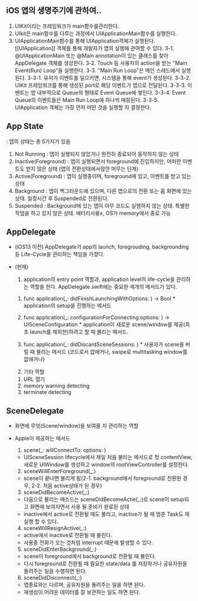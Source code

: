 

iOS 앱의 생명주기에 관하여..
----------------------------
  1. UIKit이라는 프레임워크가 main함수를관리한다.
  2. UIkit은 main함수를 다루는 과정에서 UIApplicationMain함수를 실행한다.
  3. UIApplicationMain함수를 통해 UIApplication객체가 실행된다.
    [[UIApplication]] 객체를 통해 개발자가 앱의 실행에 관여할 수 있다.
    3-1. @UIApplicationMain 또는 @Main annotation이 있는 클래스를 찾아 AppDelegate 객체를 생성한다.
    3-2. Touch 등 사용자의 action을 받는 "Main Event(Run) Loop"을 실행한다.
    3-3. "Main Run Loop"은 메인 스레드에서 실행된다.
    3-3-1. 유저가 이벤트를 일으키면, 시스템을 통해 event가 생성된다.
    3-3-2. UIKit 프레임워크를 통해 생성된 port로 해당 이벤트가 앱으로 전달된다.
    3-3-3. 이벤트는 앱 내부적으로 Queue의 형태로 Event Queue에 쌓인다.
    3-3-4. Event Queue의 이벤트들은 Main Run Loop에 하나씩 매핑된다.
    3-3-5. UIApplication 객체는 가장 먼저 어떤 것을 실행할 지 결정한다.


App State
---------
 : 앱의 상태는 총 5가지가 있음
  1. Not Running : 앱이 실행되지 않았거나 완전히 종료되어 동작하지 않는 상태
  2. Inactive(Foreground) : 앱이 실행되면서 foreground에 진입하지만, 어떠한 이벤트도 받지 않은 상태 (앱의 전환상태에서잠깐 머무는 단계)
  3. Active(Foreground) : 앱이 실행중이며, foreground에 있고, 이벤트를 받고 있는 상태
  4. Background : 앱이 백그라운드에 있으며, 다른 앱으로의 전환 또는 홈 화면에 있는 상태. 일정시간 후 Suspended로 전환된다.
  5. Suspended : Background에 있는 앱이 아무 코드도 실행하지 않는 상태. 특별한 작업을 하고 있지 않은 상태. 배터리사용x, OS가 memory에서 종료 가능


AppDelegate
--------------
 - (iOS13 이전) AppDelegate가 app의 launch, foregrouding, backgrounding 등 Life-Cycle을 관리하는 책임을 가졌다.
 - (현재) 
   1. application의 entry point 역할과, application level의 life-cycle을 관리하는 역할을 한다. AppDelegate.swift에는 중요한 세개의 메서드가 있다.
     1) func application(_: didFinishLaunchingWithOptions: ) -> Bool
       * application의 setup을 진행하는 메서드

     2) func application(_: configurationForConnecting:options: ) -> UISceneConfiguration
       * application이 새로운 scene/window를 제공(최초 launch를 제외한)하려고 할 때 불리는 메서드.

     3) func application(_: didDiscardSceneSessions: )
       * 사용자가 scene을 버릴 때 불리는 메서드 (코드로서 없애거나, swipe로 multitasking window를 없애거나)

   2. 기타 역할
     1) URL 열기
     2) memory warning detecting
     3) terminate detecting


SceneDelegate
-------------
 - 화면에 무엇(Scene/window)을 보여줄 지 관리하는 역할
 - Apple이 제공하는 메서드
   1) scene(_: willConnectTo: options: )
     * UISceneSession lifecycle에서 제일 처음 불리는 메서드로 첫 contentView, 새로운 UIWindow를 생성하고 window의 rootViewController를 설정한다.

   2) sceneWillEnterForeground(_:)
     * scene이 끝나면 불리게 됨(2-1. background에서 foreground로 전환된 경우, 2-2. 처음 active상태가 된 경우)

   3) sceneDidBecomeActive(_:)
     * 다음으로 불리는 메소드는 sceneDidBecomeActie(_:)로 scene이 setup되고 화면에 보여지면서 사용 될 준비가 완료된 상태
     * inactive에서 active로 전환될 때도 불리고, inactive가 될 때 멈춘 Task도 재실행 할 수 있다.

   4) sceneWillResignActive(_:)
     * active에서 inactive로 전환될 때 불린다.
     * 사용중 전화가 오는 것처럼 interrupt 때문에 발생할 수 있다.
    
   5) sceneDidEnterBackground(_:)
     * scene이 foreground에서 background로 전환될 때 불린다.
     * 다시 foreground로 전환될 때 필요한 state/data 를 저장하거나 공유자원을 돌려주는 일을 수행하면 된다.

   6) sceneDidDisconnect(_:)
     * 앱종료와는 다르며, 공유자원을 돌려주는 일을 하면 된다.
     * 재생성이 어려운 데이터를 잘 보관하는 일도 하면 된다.
